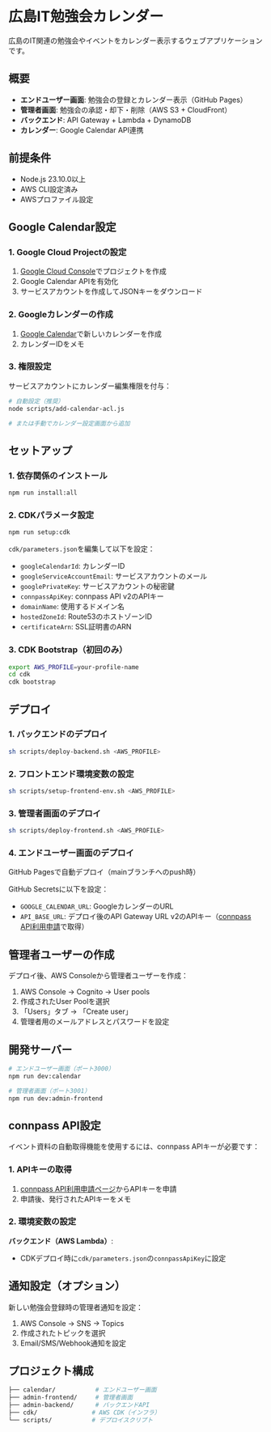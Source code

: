 # 広島IT勉強会カレンダー

広島のIT関連の勉強会やイベントをカレンダー表示するウェブアプリケーションです。

## 概要

- **エンドユーザー画面**: 勉強会の登録とカレンダー表示（GitHub Pages）
- **管理者画面**: 勉強会の承認・却下・削除（AWS S3 + CloudFront）
- **バックエンド**: API Gateway + Lambda + DynamoDB
- **カレンダー**: Google Calendar API連携

## 前提条件

- Node.js 23.10.0以上
- AWS CLI設定済み
- AWSプロファイル設定

## Google Calendar設定

### 1. Google Cloud Projectの設定

1. [Google Cloud Console](https://console.cloud.google.com/)でプロジェクトを作成
2. Google Calendar APIを有効化
3. サービスアカウントを作成してJSONキーをダウンロード

### 2. Googleカレンダーの作成

1. [Google Calendar](https://calendar.google.com/)で新しいカレンダーを作成
2. カレンダーIDをメモ

### 3. 権限設定

サービスアカウントにカレンダー編集権限を付与：

```bash
# 自動設定（推奨）
node scripts/add-calendar-acl.js

# または手動でカレンダー設定画面から追加
```

## セットアップ

### 1. 依存関係のインストール

```bash
npm run install:all
```

### 2. CDKパラメータ設定

```bash
npm run setup:cdk
```

`cdk/parameters.json`を編集して以下を設定：

- `googleCalendarId`: カレンダーID
- `googleServiceAccountEmail`: サービスアカウントのメール
- `googlePrivateKey`: サービスアカウントの秘密鍵
- `connpassApiKey`: connpass API v2のAPIキー
- `domainName`: 使用するドメイン名
- `hostedZoneId`: Route53のホストゾーンID
- `certificateArn`: SSL証明書のARN

### 3. CDK Bootstrap（初回のみ）

```bash
export AWS_PROFILE=your-profile-name
cd cdk
cdk bootstrap
```

## デプロイ

### 1. バックエンドのデプロイ

```bash
sh scripts/deploy-backend.sh <AWS_PROFILE>
```

### 2. フロントエンド環境変数の設定

```bash
sh scripts/setup-frontend-env.sh <AWS_PROFILE>
```

### 3. 管理者画面のデプロイ

```bash
sh scripts/deploy-frontend.sh <AWS_PROFILE>
```

### 4. エンドユーザー画面のデプロイ

GitHub Pagesで自動デプロイ（mainブランチへのpush時）

GitHub Secretsに以下を設定：

- `GOOGLE_CALENDAR_URL`: GoogleカレンダーのURL
- `API_BASE_URL`: デプロイ後のAPI Gateway URL
  v2のAPIキー（[connpass API利用申請](https://help.connpass.com/api/)で取得）

## 管理者ユーザーの作成

デプロイ後、AWS Consoleから管理者ユーザーを作成：

1. AWS Console → Cognito → User pools
2. 作成されたUser Poolを選択
3. 「Users」タブ → 「Create user」
4. 管理者用のメールアドレスとパスワードを設定

## 開発サーバー

```bash
# エンドユーザー画面（ポート3000）
npm run dev:calendar

# 管理者画面（ポート3001）
npm run dev:admin-frontend
```

## connpass API設定

イベント資料の自動取得機能を使用するには、connpass APIキーが必要です：

### 1. APIキーの取得

1. [connpass API利用申請ページ](https://help.connpass.com/api/)からAPIキーを申請
2. 申請後、発行されたAPIキーをメモ

### 2. 環境変数の設定

**バックエンド（AWS Lambda）**:

- CDKデプロイ時に`cdk/parameters.json`の`connpassApiKey`に設定

## 通知設定（オプション）

新しい勉強会登録時の管理者通知を設定：

1. AWS Console → SNS → Topics
2. 作成されたトピックを選択
3. Email/SMS/Webhook通知を設定

## プロジェクト構成

```bash
├── calendar/           # エンドユーザー画面
├── admin-frontend/     # 管理者画面
├── admin-backend/      # バックエンドAPI
├── cdk/               # AWS CDK（インフラ）
└── scripts/           # デプロイスクリプト
```
